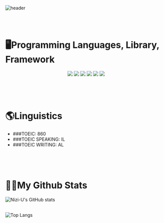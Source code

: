 ![header](https://capsule-render.vercel.app/api?type=venom&color=random&height=400&section=header&text=안녕하세요.&fontSize=90)   
&nbsp;

&nbsp;

# 🖥️Programming Languages, Library, Framework


<div align=center>
	<img src='https://img.shields.io/badge/Python-3776AB?style=for-the-badge&logo=python&logoColor=white'>
	 <img src='https://img.shields.io/badge/Linux-FCC624?style=for-the-badge&logo=linux&logoColor=black'>
	 <img src='https://img.shields.io/badge/Amazon_AWS-232F3E?style=for-the-badge&logo=amazon-aws&logoColor=white'>
	 <img src='https://img.shields.io/badge/docker-%230db7ed.svg?style=for-the-badge&logo=docker&logoColor=white'>
	 <img src='https://img.shields.io/badge/kubernetes-%23326ce5.svg?style=for-the-badge&logo=kubernetes&logoColor=white'>
	 <img src='https://img.shields.io/badge/mysql-4479A1.svg?style=for-the-badge&logo=mysql&logoColor=white'>
    <br>
</div>


&nbsp;

&nbsp;

# 🌎Linguistics
- ###TOEIC: 860
- ###TOEIC SPEAKING: IL
- ###TOEIC WRITING: AL

&nbsp;

&nbsp;

# 🧑‍💻My Github Stats


![Nizi-U's GitHub stats](https://github-readme-stats.vercel.app/api?username=Nizi-U&layout=compact)    
&nbsp;

![Top Langs](https://github-readme-stats.vercel.app/api/top-langs/?username=Nizi-U&layout=compact)    















<!--
**Nizi-U/Nizi-U** is a ✨ _special_ ✨ repository because its `README.md` (this file) appears on your GitHub profile.

Here are some ideas to get you started:

- 🔭 I’m currently working on ...
- 🌱 I’m currently learning ...
- 👯 I’m looking to collaborate on ...
- 🤔 I’m looking for help with ...
- 💬 Ask me about ...
- 📫 How to reach me: ...
- 😄 Pronouns: ...
- ⚡ Fun fact: ...
-->

